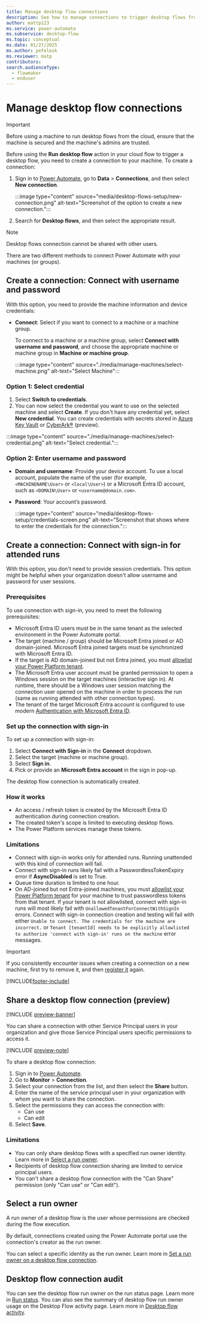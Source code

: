 ```yaml
---
title: Manage desktop flow connections
description: See how to manage connections to trigger desktop flows from cloud flows.
author: mattp123
ms.service: power-automate
ms.subservice: desktop-flow
ms.topic: conceptual
ms.date: 01/27/2025
ms.author: pefelesk
ms.reviewer: matp
contributors:
search.audienceType: 
  - flowmaker
  - enduser
---
```


# Manage desktop flow connections

> [!IMPORTANT]
> Before using a machine to run desktop flows from the cloud, ensure that the machine is secured and the machine's admins are trusted.

Before using the **Run desktop flow** action in your cloud flow to trigger a desktop flow, you need to create a connection to your machine. To create a connection:

1. Sign in to [Power Automate](https://make.powerautomate.com), go to **Data** > **Connections**,  and then select **New connection**.

    :::image type="content" source="media/desktop-flows-setup/new-connection.png" alt-text="Screenshot of the option to create a new connection.":::

1. Search for **Desktop flows**, and then select the appropriate result.

> [!NOTE]
> Desktop flows connection cannot be shared with other users.

There are two different methods to connect Power Automate with your machines (or groups).

## Create a connection: Connect with username and password

With this option, you need to provide the machine information and device credentials:

- **Connect**: Select if you want to connect to a machine or a machine group.

    To connect to a machine or a machine group, select **Connect with username and password**, and choose the appropriate machine or machine group in  **Machine or machine group**.

    :::image type="content" source="./media/manage-machines/select-machine.png" alt-text="Select Machine":::

### Option 1: Select credential

1. Select **Switch to credentials**.
1. You can now select the credential you want to use on the selected machine and select **Create**. If you don't have any credential yet, select **New credential**. You can create credentials with secrets stored in [Azure Key Vault](create-azurekeyvault-credential.md) or [CyberArk®](create-cyberark-credential.md) (preview).

:::image type="content" source="./media/manage-machines/select-credential.png" alt-text="Select credential.":::

### Option 2: Enter username and password 

- **Domain and username**: Provide your device account. To use a local account, populate the name of the user (for example, `<MACHINENAME\User>` or `<local\User>`) or a Microsoft Entra ID account, such as `<DOMAIN\User>` or `<username@domain.com>`.

- **Password**: Your account’s password.

  :::image type="content" source="media/desktop-flows-setup/credentials-screen.png" alt-text="Screenshot that shows where to enter the credentials for the connection.":::

## Create a connection: Connect with sign-in for attended runs

With this option, you don't need to provide session credentials. This option might be helpful when your organization doesn't allow username and password for user sessions.

### Prerequisites

To use connection with sign-in, you need to meet the following prerequisites:

- Microsoft Entra ID users must be in the same tenant as the selected environment in the Power Automate portal.
- The target (machine / group) should be Microsoft Entra joined or AD domain-joined. Microsoft Entra joined targets must be synchronized with Microsoft Entra ID.
- If the target is AD domain-joined but not Entra joined, you must [allowlist your Power Platform tenant](how-to/allowlist-tenant-for-connect-with-sign-in-and-registration.md).
- The Microsoft Entra user account must be granted permission to open a Windows session on the target machines (interactive sign in). At runtime, there should be a Windows user session matching the connection user opened on the machine in order to process the run (same as running attended with other connection types).
- The tenant of the target Microsoft Entra account is configured to use modern [Authentication with Microsoft Entra ID](/azure/well-architected/).

### Set up the connection with sign-in

To set up a connection with sign-in:

1. Select **Connect with Sign-in** in the **Connect** dropdown.
1. Select the target (machine or machine group).
1. Select **Sign in**.
1. Pick or provide an **Microsoft Entra account** in the sign in pop-up.

The desktop flow connection is automatically created.

### How it works

- An access / refresh token is created by the Microsoft Entra ID authentication during connection creation.
- The created token's scope is limited to executing desktop flows.
- The Power Platform services manage these tokens.

### Limitations

- Connect with sign-in works only for attended runs. Running unattended with this kind of connection will fail.
- Connect with sign-in runs likely fail with a PasswordlessTokenExpiry error if **AsyncDisabled** is set to True.
- Queue time duration is limited to one hour.
- On AD-joined but not Entra-joined machines, you must [allowlist your Power Platform tenant](how-to/allowlist-tenant-for-connect-with-sign-in-and-registration.md) for your machine to trust passwordless tokens from that tenant. If your tenant is not allowlisted, connect with sign-in runs will most likely fail with `UnallowedTenantForConnectWithSignIn` errors. Connect with sign-in connection creation and testing will fail with either `Unable to connect. The credentials for the machine are incorrect.` or `Tenant [tenantId] needs to be explicitly allowlisted to authorize 'connect with sign-in' runs on the machine` error messages.

> [!IMPORTANT]
> If you consistently encounter issues when creating a connection on a new machine, first try to remove it, and then [register it](/power-automate/desktop-flows/manage-machines#register-a-new-machine) again.

[!INCLUDE[footer-include](../includes/footer-banner.md)]

## Share a desktop flow connection (preview)

[!INCLUDE [preview-banner](~/../shared-content/shared/preview-includes/preview-banner.md)]

You can share a connection with other Service Principal users in your organization and give those Service Principal users specific permissions to access it.

[!INCLUDE [preview-note](~/../shared-content/shared/preview-includes/preview-note-pp.md)]

To share a desktop flow connection:

1. Sign in to [Power Automate](https://make.powerautomate.com/).
1. Go to **Monitor** > **Connection**.
1. Select your connection from the list, and then select the **Share** button.
1. Enter the name of the service principal user in your organization with whom you want to share the connection.
1. Select the permissions they can access the connection with:
    - Can use
    - Can edit
1. Select **Save**.

### Limitations

- You can only share desktop flows with a specified run owner identity. Learn more in [Select a run owner](#select-a-run-owner).
- Recipients of desktop flow connection sharing are limited to service principal users.
- You can't share a desktop flow connection with the "Can Share" permission (only "Can use" or "Can edit").

## Select a run owner

A run owner of a desktop flow is the user whose permissions are checked during the flow execution.

By default, connections created using the Power Automate portal use the connection's creator as the run owner.

You can select a specific identity as the run owner. Learn more in [Set a run owner on a desktop flow connection](/power-automate/desktop-flows/how-to/set-runowner-desktopflowconnection).

## Desktop flow connection audit

You can see the desktop flow run owner on the run status page. Learn more in [Run status](/power-automate/desktop-flows/monitor-run-details#run-status).
You can also see the summary of desktop flow run owner usage on the Desktop Flow activity page. Learn more in [Desktop flow activity](/power-automate/desktop-flows/desktop-flow-activity).
